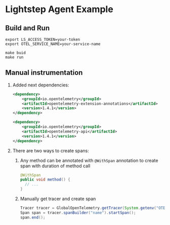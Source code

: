 # Lightstep Agent Example

## Build and Run
```shell script
export LS_ACCESS_TOKEN=your-token
export OTEL_SERVICE_NAME=your-service-name

make buid
make run
```

## Manual instrumentation

1. Added next dependencies:
    ```xml
    <dependency>
        <groupId>io.opentelemetry</groupId>
        <artifactId>opentelemetry-extension-annotations</artifactId>
        <version>1.4.1</version>
    </dependency>

    <dependency>
        <groupId>io.opentelemetry</groupId>
        <artifactId>opentelemetry-api</artifactId>
        <version>1.4.1</version>
    </dependency>
    ```

1. There are two ways to create spans:

    1. Any method can be annotated with `@WithSpan` annotation to create span with duration of method call
        ```java
        @WithSpan
        public void method() {
          // ...
        }
        ```

    1. Manually get tracer and create span
        ```java
        Tracer tracer = GlobalOpenTelemetry.getTracer(System.getenv("OTEL_SERVICE_NAME"));
        Span span = tracer.spanBuilder("name").startSpan();
        span.end();
        ```

